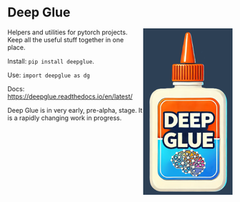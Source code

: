 # Deep Glue

<img src="https://raw.githubusercontent.com/EricThomson/deepglue/main/docs/images/deep_glue_logo.png" alt="deepglue Logo" align="right" width="200">

Helpers and utilities for pytorch projects. Keep all the useful stuff together in one place.

Install: `pip install deepglue`.

Use: `import deepglue as dg`

Docs: https://deepglue.readthedocs.io/en/latest/ 

Deep Glue is in very early, pre-alpha, stage. It is a rapidly changing work in progress. 



